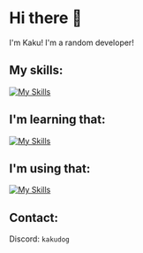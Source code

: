# Hi there 👋
I'm Kaku! I'm a random developer!
## My skills:
[![My Skills](https://skillicons.dev/icons?i=js,html,css,php,jquery,java,cs,py,bootstrap,lua,mysql)](https://skillicons.dev)
## I'm learning that:
[![My Skills](https://skillicons.dev/icons?i=ts,cpp,c,vite,next)](https://skillicons.dev)
## I'm using that:
[![My Skills](https://skillicons.dev/icons?i=vscode,eclipse,npm,googlecloud,visualstudio,raspberrypi,jenkins,nodejs)](https://skillicons.dev)
## Contact:
Discord: ``kakudog``
